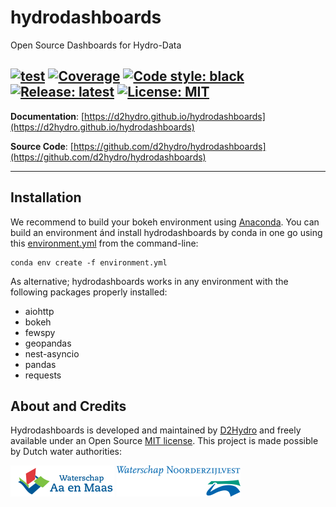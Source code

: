 # hydrodashboards

Open Source Dashboards for Hydro-Data

[![test](https://github.com/d2hydro/hydrodashboards/actions/workflows/python-package-conda.yml/badge.svg)](https://github.com/d2hydro/hydrodashboards/actions/workflows/python-package-conda.yml)
[![Coverage](https://img.shields.io/codecov/c/github/d2hydro/hydrodashboards)](https://codecov.io/github/d2hydro/hydrodashboards)
[![Code style: black](https://img.shields.io/badge/code%20style-black-000000.svg)](https://github.com/psf/black)
[![Release: latest](https://img.shields.io/github/v/release/d2hydro/hydrodashboards)](https://pypi.org/project/hydrodashboards)
[![License: MIT](https://img.shields.io/badge/License-MIT-yellow.svg)](https://opensource.org/licenses/MIT)
---

**Documentation**: [https://d2hydro.github.io/hydrodashboards](https://d2hydro.github.io/hydrodashboards)

**Source Code**: [https://github.com/d2hydro/hydrodashboards](https://github.com/d2hydro/hydrodashboards)

---

## Installation

We recommend to build your bokeh environment using [Anaconda](https://www.anaconda.com/). You can build an environment ánd install hydrodashboards by conda in one go using this <a href="https://github.com/d2hydro/hydrodashboards/blob/main/envs/environment.yml" target="_blank">environment.yml</a> from the command-line:
```
conda env create -f environment.yml
```

As alternative; hydrodashboards works in any environment with the following packages properly installed:
 * aiohttp
 * bokeh
 * fewspy
 * geopandas
 * nest-asyncio
 * pandas
 * requests

## About and Credits

Hydrodashboards is developed and maintained by [D2Hydro](https://d2hydro.nl/) and freely available under an Open Source <a href="https://github.com/d2hydro/hydrodashboards/blob/main/LICENSE" target="_blank">MIT license</a>. This project is made possible by Dutch water authorities:

<a href="https://www.aaenmaas.nl/"><img src="docs/images/logo-aam.png"  height="50"><a>   <a href="https://www.noorderzijlvest.nl/"><img src="docs/images/logo-nzv.png"  height="50">